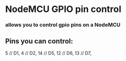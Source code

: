 # NodeMCU GPIO pin control

### allows you to control gpio pins on a NodeMCU

## Pins you can control:
5 // D1,
4 // D2,
14 // D5,
12 // D6,
13 // D7,
